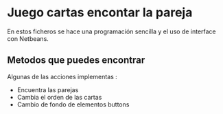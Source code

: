 Juego cartas encontar la pareja
===============================

En estos ficheros se hace una programación sencilla y el uso de interface con Netbeans.

Metodos que puedes encontrar
----------------------------

Algunas de las acciones implementas :
+ Encuentra las parejas
+ Cambia el orden de las cartas
+ Cambio de fondo de elementos buttons
